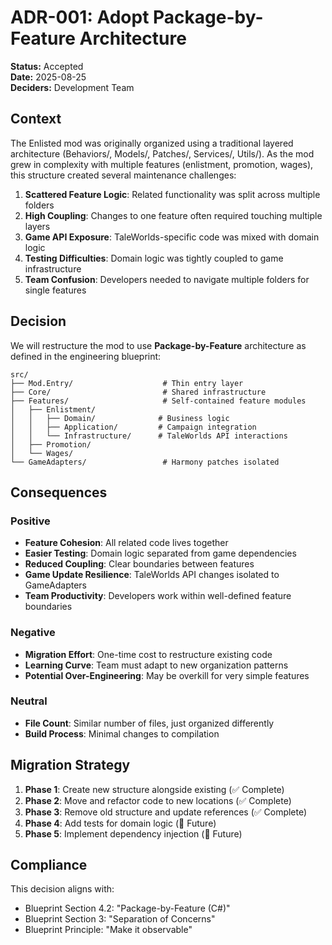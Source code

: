 # ADR-001: Adopt Package-by-Feature Architecture

**Status:** Accepted  
**Date:** 2025-08-25  
**Deciders:** Development Team

## Context

The Enlisted mod was originally organized using a traditional layered architecture (Behaviors/, Models/, Patches/, Services/, Utils/). As the mod grew in complexity with multiple features (enlistment, promotion, wages), this structure created several maintenance challenges:

1. **Scattered Feature Logic**: Related functionality was split across multiple folders
2. **High Coupling**: Changes to one feature often required touching multiple layers
3. **Game API Exposure**: TaleWorlds-specific code was mixed with domain logic
4. **Testing Difficulties**: Domain logic was tightly coupled to game infrastructure
5. **Team Confusion**: Developers needed to navigate multiple folders for single features

## Decision

We will restructure the mod to use **Package-by-Feature** architecture as defined in the engineering blueprint:

```
src/
├── Mod.Entry/                    # Thin entry layer
├── Core/                         # Shared infrastructure  
├── Features/                     # Self-contained feature modules
│   ├── Enlistment/
│   │   ├── Domain/              # Business logic
│   │   ├── Application/         # Campaign integration
│   │   └── Infrastructure/      # TaleWorlds API interactions
│   ├── Promotion/
│   └── Wages/
└── GameAdapters/                 # Harmony patches isolated
```

## Consequences

### Positive
- **Feature Cohesion**: All related code lives together
- **Easier Testing**: Domain logic separated from game dependencies
- **Reduced Coupling**: Clear boundaries between features
- **Game Update Resilience**: TaleWorlds API changes isolated to GameAdapters
- **Team Productivity**: Developers work within well-defined feature boundaries

### Negative
- **Migration Effort**: One-time cost to restructure existing code
- **Learning Curve**: Team must adapt to new organization patterns
- **Potential Over-Engineering**: May be overkill for very simple features

### Neutral
- **File Count**: Similar number of files, just organized differently
- **Build Process**: Minimal changes to compilation

## Migration Strategy

1. **Phase 1**: Create new structure alongside existing (✅ Complete)
2. **Phase 2**: Move and refactor code to new locations (✅ Complete)  
3. **Phase 3**: Remove old structure and update references (✅ Complete)
4. **Phase 4**: Add tests for domain logic (🔄 Future)
5. **Phase 5**: Implement dependency injection (🔄 Future)

## Compliance

This decision aligns with:
- Blueprint Section 4.2: "Package-by-Feature (C#)"
- Blueprint Section 3: "Separation of Concerns"
- Blueprint Principle: "Make it observable"
